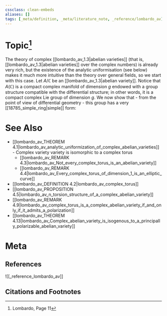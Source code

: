 ```yaml
---
cssclass: clean-embeds
aliases: []
tags: [_meta/definition, _meta/literature_note, _reference/lombardo_av]
---
```

# Topic[^1]
The theory of complex [[lombardo_av_1.3|abelian varieties]] (that is, [[lombardo_av_1.3|abelian varieties]] over the complex numbers) is already very rich, but the existence of the analytic uniformisation (see below) makes it much more intuitive than the theory over general fields, so we start with this case. Let $A / \mathbb{C}$ be an [[lombardo_av_1.3|abelian variety]]. Notice that $A(\mathbb{C})$ is a compact complex manifold of dimension $g$ endowed with a group structure compatible with the differential structure; in other words, it is a compact complex Lie group of dimension $g$. We now show that - from the point of view of differential geometry - this group has a very [[18785_simple_ring|simple]] form:

# See Also
- [[lombardo_av_THEOREM 4.1|lombardo_av_analytic_uniformization_of_complex_abelian_varieties]] - Complex variety variety is isomorphic to a complex torus
	- [[lombardo_av_REMARK 4.3|lombardo_av_Not_every_complex_torus_is_an_abelian_variety]]
	- [[lombardo_av_REMARK 4.4|lombardo_av_Every_complex_torus_of_dimension_1_is_an_elliptic_curve]]
- [[lombardo_av_DEFINITION 4.2|lombardo_av_complex_torus]]
- [[lombardo_av_PROPOSITION 4.5|lombardo_av_n_torsion_structure_of_a_complex_abelian_variety]]
- [[lombardo_av_REMARK 4.9|lombardo_av_complex_torus_is_a_complex_abelian_variety_if_and_only_if_it_admits_a_polarization]]
- [[lombardo_av_THEOREM 4.13|lombardo_av_Complex_abelian_variety_is_isogenous_to_a_principally_polarizable_abelian_variety]]
# Meta
## References
![[_reference_lombardo_av]]

## Citations and Footnotes
[^1]: Lombardo, Page 11

